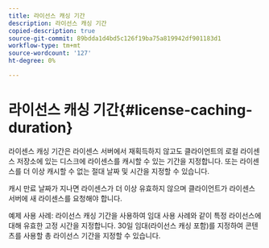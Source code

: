 ```yaml
---
title: 라이선스 캐싱 기간
description: 라이선스 캐싱 기간
copied-description: true
source-git-commit: 89bdda1d4bd5c126f19ba75a819942df901183d1
workflow-type: tm+mt
source-wordcount: '127'
ht-degree: 0%

---
```



# 라이선스 캐싱 기간{#license-caching-duration}

라이센스 캐싱 기간은 라이센스 서버에서 재획득하지 않고도 클라이언트의 로컬 라이센스 저장소에 있는 디스크에 라이센스를 캐시할 수 있는 기간을 지정합니다. 또는 라이센스를 더 이상 캐시할 수 없는 절대 날짜 및 시간을 지정할 수 있습니다.

캐시 만료 날짜가 지나면 라이센스가 더 이상 유효하지 않으며 클라이언트가 라이센스 서버에 새 라이센스를 요청해야 합니다.

예제 사용 사례: 라이선스 캐싱 기간을 사용하여 임대 사용 사례와 같이 특정 라이선스에 대해 유효한 고정 시간을 지정합니다. 30일 임대(라이선스 캐싱 포함)를 지정하여 콘텐츠를 사용할 총 라이선스 기간을 지정할 수 있습니다.
